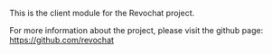 This is the client module for the Revochat project.

For more information about the project, please visit the github page: https://github.com/revochat